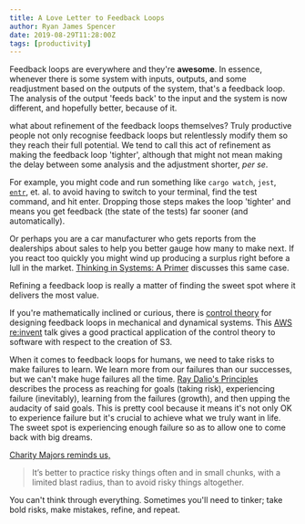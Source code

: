 ```yaml
---
title: A Love Letter to Feedback Loops
author: Ryan James Spencer
date: 2019-08-29T11:28:00Z
tags: [productivity]
---
```


Feedback loops are everywhere and they're **awesome**. In essence, whenever
there is some system with inputs, outputs, and some readjustment based on the
outputs of the system, that's a feedback loop. The analysis of the output 'feeds
back' to the input and the system is now different, and hopefully better,
because of it.

what about refinement of the feedback loops themselves? Truly productive people
not only recognise feedback loops but relentlessly modify them so they reach
their full potential. We tend to call this act of refinement as making the
feedback loop 'tighter', although that might not mean making the delay between
some analysis and the adjustment shorter, _per se_.

For example, you might code and run something like `cargo watch`, `jest`,
[`entr`](http://entrproject.org/), et. al. to avoid having to switch to your
terminal, find the test command, and hit enter. Dropping those steps makes the
loop 'tighter' and means you get feedback (the state of the tests) far sooner
(and automatically).

Or perhaps you are a car manufacturer who gets reports from the dealerships
about sales to help you better gauge how many to make next. If you react too
quickly you might wind up producing a surplus right before a lull in the market.
[Thinking in Systems: A
Primer](https://www.goodreads.com/book/show/3828902-thinking-in-systems)
discusses this same case.

Refining a feedback loop is really a matter of finding the sweet spot where it
delivers the most value.

If you're mathematically inclined or curious, there is [control
theory](https://en.wikipedia.org/wiki/Control_theory) for designing feedback
loops in mechanical and dynamical systems. This [AWS
re:invent](https://www.youtube.com/watch?v=O8xLxNje30M) talk gives a good
practical application of the control theory to software with respect to the
creation of S3.

When it comes to feedback loops for humans, we need to take risks to make
failures to learn. We learn more from our failures than our successes, but we
can't make huge failures all the time. [Ray Dalio's
Principles](https://www.goodreads.com/book/show/34536488-principles) describes
the process as reaching for goals (taking risk), experiencing failure
(inevitably), learning from the failures (growth), and then upping the audacity
of said goals. This is pretty cool because it means it's not only OK to
experience failure but it's crucial to achieve what we truly want in life. The
sweet spot is experiencing enough failure so as to allow one to come back with
big dreams.

[Charity Majors reminds
us,](https://increment.com/testing/i-test-in-production/)

> It’s better to practice risky things often and in small chunks, with a limited
> blast radius, than to avoid risky things altogether.

You can't think through everything. Sometimes you'll need to tinker; take bold
risks, make mistakes, refine, and repeat.
